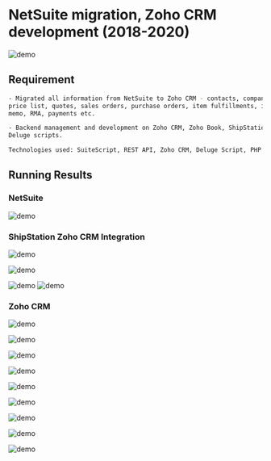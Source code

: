 # NetSuite migration, Zoho CRM development (2018-2020)

![demo](/img/port_glls.jpg)

## Requirement

```bash
- Migrated all information from NetSuite to Zoho CRM - contacts, companies, products, sales rep,
price list, quotes, sales orders, purchase orders, item fulfillments, invoices, bills, credit
memo, RMA, payments etc.

- Backend management and development on Zoho CRM, Zoho Book, ShipStation automation using PHP,
Deluge scripts.

Technologies used: SuiteScript, REST API, Zoho CRM, Deluge Script, PHP

```

## Running Results

### NetSuite

![demo](/img/glls_ns.jpg)

### ShipStation Zoho CRM Integration

![demo](/img/glls_shipstation_zoho.jpg)

![demo](/img/glls_shipstation.png)

![demo](/img/glls_ship_2.png)
![demo](/img/glls_ship_3.png)

### Zoho CRM

![demo](/img/glls_zoho_custom_function.png)

![demo](/img/glls_zoho_crm.png)

![demo](/img/screenshot_20180522_004809.png)

![demo](/img/screenshot_20180622_164044.png)

![demo](/img/screenshot_20180723_184040.png)

![demo](/img/screenshot_20180819_080444.png)

![demo](/img/screenshot_20180819_084612.png)

![demo](/img/screenshot_20180819_084613.png)

![demo](/img/screenshot_20180819_084614.png)
